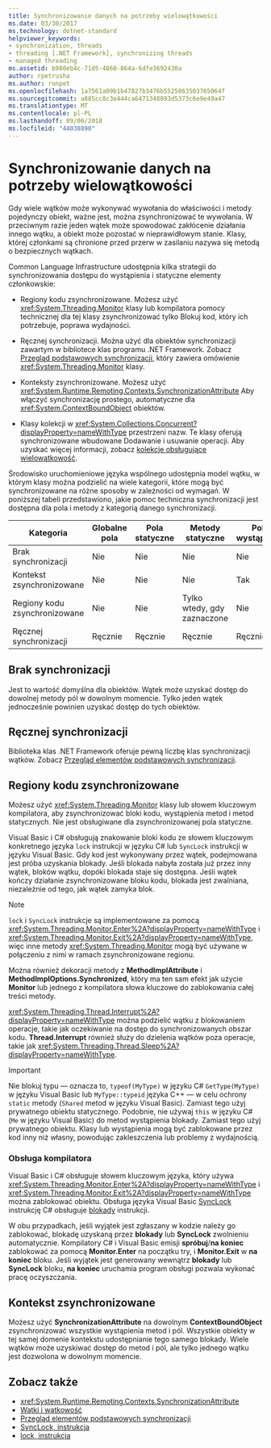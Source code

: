 ```yaml
---
title: Synchronizowanie danych na potrzeby wielowątkowości
ms.date: 03/30/2017
ms.technology: dotnet-standard
helpviewer_keywords:
- synchronization, threads
- threading [.NET Framework], synchronizing threads
- managed threading
ms.assetid: b980eb4c-71d5-4860-864a-6dfe3692430a
author: rpetrusha
ms.author: ronpet
ms.openlocfilehash: 1a7561a09b1b47827b3476b5525863503765064f
ms.sourcegitcommit: a885cc8c3e444ca6471348893d5373c6e9e49a47
ms.translationtype: MT
ms.contentlocale: pl-PL
ms.lasthandoff: 09/06/2018
ms.locfileid: "44038890"
---
```

# <a name="synchronizing-data-for-multithreading"></a>Synchronizowanie danych na potrzeby wielowątkowości
Gdy wiele wątków może wykonywać wywołania do właściwości i metody pojedynczy obiekt, ważne jest, można zsynchronizować te wywołania. W przeciwnym razie jeden wątek może spowodować zakłócenie działania innego wątku, a obiekt może pozostać w nieprawidłowym stanie. Klasy, której członkami są chronione przed przerw w zasilaniu nazywa się metodą o bezpiecznych wątkach.  
  
 Common Language Infrastructure udostępnia kilka strategii do synchronizowania dostępu do wystąpienia i statyczne elementy członkowskie:  
  
-   Regiony kodu zsynchronizowane. Możesz użyć <xref:System.Threading.Monitor> klasy lub kompilatora pomocy technicznej dla tej klasy zsynchronizować tylko Blokuj kod, który ich potrzebuje, poprawa wydajności.  
  
-   Ręcznej synchronizacji. Można użyć dla obiektów synchronizacji zawartym w bibliotece klas programu .NET Framework. Zobacz [Przegląd podstawowych synchronizacji](../../../docs/standard/threading/overview-of-synchronization-primitives.md), który zawiera omówienie <xref:System.Threading.Monitor> klasy.  
  
-   Konteksty zsynchronizowane. Możesz użyć <xref:System.Runtime.Remoting.Contexts.SynchronizationAttribute> Aby włączyć synchronizację prostego, automatyczne dla <xref:System.ContextBoundObject> obiektów.  
  
-   Klasy kolekcji w <xref:System.Collections.Concurrent?displayProperty=nameWithType> przestrzeni nazw. Te klasy oferują synchronizowane wbudowane Dodawanie i usuwanie operacji. Aby uzyskać więcej informacji, zobacz [kolekcje obsługujące wielowątkowość](../../../docs/standard/collections/thread-safe/index.md).  
  
 Środowisko uruchomieniowe języka wspólnego udostępnia model wątku, w którym klasy można podzielić na wiele kategorii, które mogą być synchronizowane na różne sposoby w zależności od wymagań. W poniższej tabeli przedstawiono, jakie pomoc techniczna synchronizacji jest dostępna dla pola i metody z kategorią danego synchronizacji.  
  
|Kategoria|Globalne pola|Pola statyczne|Metody statyczne|Pola wystąpienia|Metody wystąpienia|Bloki kodu określonych|  
|--------------|-------------------|-------------------|--------------------|---------------------|----------------------|--------------------------|  
|Brak synchronizacji|Nie|Nie|Nie|Nie|Nie|Nie|  
|Kontekst zsynchronizowane|Nie|Nie|Nie|Tak|Tak|Nie|  
|Regiony kodu zsynchronizowane|Nie|Nie|Tylko wtedy, gdy zaznaczone|Nie|Tylko wtedy, gdy zaznaczone|Tylko wtedy, gdy zaznaczone|  
|Ręcznej synchronizacji|Ręcznie|Ręcznie|Ręcznie|Ręcznie|Ręcznie|Ręcznie|  
  
## <a name="no-synchronization"></a>Brak synchronizacji  
 Jest to wartość domyślna dla obiektów. Wątek może uzyskać dostęp do dowolnej metody pól w dowolnym momencie. Tylko jeden wątek jednocześnie powinien uzyskać dostęp do tych obiektów.  
  
## <a name="manual-synchronization"></a>Ręcznej synchronizacji  
 Biblioteka klas .NET Framework oferuje pewną liczbę klas synchronizacji wątków. Zobacz [Przegląd elementów podstawowych synchronizacji](../../../docs/standard/threading/overview-of-synchronization-primitives.md).  
  
## <a name="synchronized-code-regions"></a>Regiony kodu zsynchronizowane  
 Możesz użyć <xref:System.Threading.Monitor> klasy lub słowem kluczowym kompilatora, aby zsynchronizować bloki kodu, wystąpienia metod i metod statycznych. Nie jest obsługiwane dla zsynchronizowanej pola statyczne.  
  
 Visual Basic i C# obsługują znakowanie bloki kodu ze słowem kluczowym konkretnego języka `lock` instrukcji w języku C# lub `SyncLock` instrukcji w języku Visual Basic. Gdy kod jest wykonywany przez wątek, podejmowana jest próba uzyskania blokady. Jeśli blokada nabyła została już przez inny wątek, bloków wątku, dopóki blokada staje się dostępna. Jeśli wątek kończy działanie zsynchronizowane bloku kodu, blokada jest zwalniana, niezależnie od tego, jak wątek zamyka blok.  
  
> [!NOTE]
>  `lock` i `SyncLock` instrukcje są implementowane za pomocą <xref:System.Threading.Monitor.Enter%2A?displayProperty=nameWithType> i <xref:System.Threading.Monitor.Exit%2A?displayProperty=nameWithType>, więc inne metody <xref:System.Threading.Monitor> mogą być używane w połączeniu z nimi w ramach zsynchronizowane regionu.  
  
 Można również dekoracji metody z **MethodImplAttribute** i **MethodImplOptions.Synchronized**, który ma ten sam efekt jak użycie **Monitor** lub jednego z kompilatora słowa kluczowe do zablokowania całej treści metody.  
  
 <xref:System.Threading.Thread.Interrupt%2A?displayProperty=nameWithType> można podzielić wątku z blokowaniem operacje, takie jak oczekiwanie na dostęp do synchronizowanych obszar kodu. **Thread.Interrupt** również służy do dzielenia wątków poza operacje, takie jak <xref:System.Threading.Thread.Sleep%2A?displayProperty=nameWithType>.  
  
> [!IMPORTANT]
>  Nie blokuj typu — oznacza to, `typeof(MyType)` w języku C# `GetType(MyType)` w języku Visual Basic lub `MyType::typeid` języka C++ — w celu ochrony `static` metody (`Shared` metod w języku Visual Basic). Zamiast tego użyj prywatnego obiektu statycznego. Podobnie, nie używaj `this` w języku C# (`Me` w języku Visual Basic) do metod wystąpienia blokady. Zamiast tego użyj prywatnego obiektu. Klasy lub wystąpienia mogą być zablokowane przez kod inny niż własny, powodując zakleszczenia lub problemy z wydajnością.  
  
### <a name="compiler-support"></a>Obsługa kompilatora  
 Visual Basic i C# obsługuje słowem kluczowym języka, który używa <xref:System.Threading.Monitor.Enter%2A?displayProperty=nameWithType> i <xref:System.Threading.Monitor.Exit%2A?displayProperty=nameWithType> można zablokować obiektu. Obsługa języka Visual Basic [SyncLock](~/docs/visual-basic/language-reference/statements/synclock-statement.md) instrukcję C# obsługuje [blokady](~/docs/csharp/language-reference/keywords/lock-statement.md) instrukcji.  
  
 W obu przypadkach, jeśli wyjątek jest zgłaszany w kodzie należy go zablokować, blokadę uzyskaną przez **blokady** lub **SyncLock** zwolnieniu automatycznie. Kompilatory C# i Visual Basic emisji **spróbuj**/**na koniec** zablokować za pomocą **Monitor.Enter** na początku try, i **Monitor.Exit**  w **na koniec** bloku. Jeśli wyjątek jest generowany wewnątrz **blokady** lub **SyncLock** bloku, **na koniec** uruchamia program obsługi pozwala wykonać pracę oczyszczania.  
  
## <a name="synchronized-context"></a>Kontekst zsynchronizowane  
 Możesz użyć **SynchronizationAttribute** na dowolnym **ContextBoundObject** zsynchronizować wszystkie wystąpienia metod i pól. Wszystkie obiekty w tej samej domenie kontekstu udostępnianie tego samego blokady. Wiele wątków może uzyskiwać dostęp do metod i pól, ale tylko jednego wątku jest dozwolona w dowolnym momencie.  
  
## <a name="see-also"></a>Zobacz także

- <xref:System.Runtime.Remoting.Contexts.SynchronizationAttribute>  
- [Wątki i wątkowość](../../../docs/standard/threading/threads-and-threading.md)  
- [Przegląd elementów podstawowych synchronizacji](../../../docs/standard/threading/overview-of-synchronization-primitives.md)  
- [SyncLock, instrukcja](~/docs/visual-basic/language-reference/statements/synclock-statement.md)  
- [lock, instrukcja](~/docs/csharp/language-reference/keywords/lock-statement.md)
